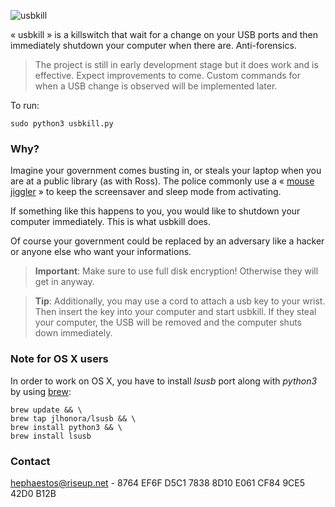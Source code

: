![usbkill](https://github.com/pwnsdx/usbkill/blob/master/Resources/USBKill.jpg?raw=true)

« usbkill » is a killswitch that wait for a change on your USB ports and then immediately shutdown your computer when there are. Anti-forensics.

> The project is still in early development stage but it does work and is effective. Expect improvements to come. Custom commands for when a USB change is observed will be implemented later.

To run:

```shell
sudo python3 usbkill.py
```

### Why?

Imagine your government comes busting in, or steals your laptop when you are at a public library (as with Ross). The police commonly use a « [mouse jiggler](http://www.amazon.com/Cru-dataport-Jiggler-Automatic-keyboard-Activity/dp/B00MTZY7Y4/ref=pd_bxgy_pc_text_y/190-3944818-7671348) » to keep the screensaver and sleep mode from activating.

If something like this happens to you, you would like to shutdown your computer immediately. This is what usbkill does.

Of course your government could be replaced by an adversary like a hacker or anyone else who want your informations.

> **Important**: Make sure to use full disk encryption! Otherwise they will get in anyway. 

> **Tip**: Additionally, you may use a cord to attach a usb key to your wrist. Then insert the key into your computer and start usbkill. If they steal your computer, the USB will be removed and the computer shuts down immediately.

### Note for OS X users

In order to work on OS X, you have to install *lsusb* port along with *python3* by using [brew](http://brew.sh):

```shell
brew update && \
brew tap jlhonora/lsusb && \
brew install python3 && \
brew install lsusb
```

### Contact

[hephaestos@riseup.net](mailto:hephaestos@riseup.net) - 8764 EF6F D5C1 7838 8D10 E061 CF84 9CE5 42D0 B12B


